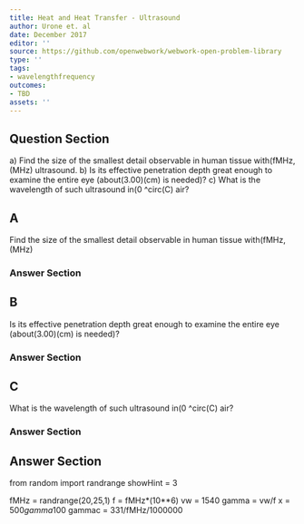 ```yaml
---
title: Heat and Heat Transfer - Ultrasound
author: Urone et. al
date: December 2017
editor: ''
source: https://github.com/openwebwork/webwork-open-problem-library
type: ''
tags:
- wavelengthfrequency
outcomes:
- TBD
assets: ''
---
```


## Question Section 

a) Find the size of the smallest detail observable in human tissue with(fMHz,(MHz)
ultrasound. 
b) Is its effective penetration depth great enough to examine the entire eye (about(3.00)(cm) is needed)? 
c) What is the wavelength of such ultrasound in(0 ^circ(C) air?
## A
Find the size of the smallest detail observable in human tissue with(fMHz,(MHz)
### Answer Section
## B
Is its effective penetration depth great enough to examine the entire eye (about(3.00)(cm) is needed)? 
### Answer Section
## C
What is the wavelength of such ultrasound in(0 ^circ(C) air?
### Answer Section


## Answer Section

from random import randrange
showHint = 3

fMHz = randrange(20,25,1)
f = fMHz*(10**6)
vw = 1540
gamma = vw/f
x = 500*gamma*100
gammac = 331/fMHz/1000000